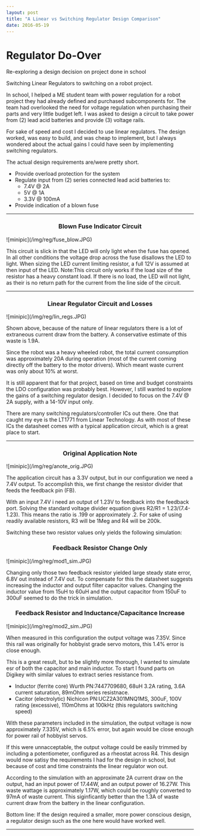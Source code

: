 ```yaml
---
layout: post
title: "A Linear vs Switching Regulator Design Comparison"
date: 2016-05-19
---
```


# Regulator Do-Over
Re-exploring a design decision on project done in school

Switching Linear Regulators to switching on a robot project.

In school, I helped a ME student team with power regulation for a robot project they had already defined and purchased subcomponents for.  The team had overlooked the need for voltage regulation when purchasing their parts and very little budget left.  I was asked to design a circuit to take power from (2) lead acid batteries and provide (3) voltage rails.  

For sake of speed and cost I decided to use linear regulators.  The design worked, was easy to build, and was cheap to implement, but I always wondered about the actual gains I could have seen by implementing switching regulators. 

The actual design requirements are/were pretty short.

* Provide overload protection for the system
* Regulate input from (2) series connected lead acid batteries to:
    * 7.4V @ 2A
    * 5V @ 1A
    * 3.3V @ 100mA
* Provide indication of a blown fuse

---
<h3><center><b>Blown Fuse Indicator Circuit</b></center></h3>
![minipic](/img/reg/fuse_blow.JPG)

This circuit is slick in that the LED will only light when the fuse has opened.  In all other conditions the voltage drop across the fuse disallows the LED to light.  When sizing the LED current limiting resistor, a full 12V is assumed at then input of the LED. Note:This circuit only works if the load size of the resistor has a heavy constant load.  If there is no load, the LED will not light, as their is no return path for the current from the line side of the circuit.

---
<h3><center><b>Linear Regulator Circuit and Losses</b></center></h3>
![minipic](/img/reg/lin_regs.JPG)

Shown above, because of the nature of linear regulators there is a lot of extraneous current draw from the battery.  A conservative estimate of this waste is 1.9A.  

Since the robot was a heavy wheeled robot, the total current consumption was approximately 20A during operation (most of the current coming directly off the battery to the motor drivers).  Which meant waste current was only about 10% at worst.  

It is still apparent that for that project, based on time and budget constraints the LDO configuration was probably best.  However, I still wanted to explore the gains of a switching regulator design.  I decided to focus on the 7.4V @ 2A supply, with a 14-10V input only. 

There are many switching regulators/controller ICs out there.  One that caught my eye is the LT1771 from Linear Technology.  As with most of these ICs the datasheet comes with a typical application circuit, which is a great place to start.  

---
<h3><center><b>Original Application Note</b></center></h3>
![minipic](/img/reg/anote_orig.JPG)

The application circuit has a 3.3V output, but in our configuration we need a 7.4V output.  To accomplish this, we first change the resistor divider that feeds the feedback pin (FB).  

With an input 7.4V i need an output of 1.23V to feedback into the feedback port.  Solving the standard voltage divider equation gives R2/R1 = 1.23/(7.4-1.23).
This means the ratio is .199 or approximately .2.
For sake of using readily available resistors, R3 will be 1Meg and R4 will be 200k.

Switching these two resistor values only yields the following simulation:

<h3><center><b>Feedback Resistor Change Only</b></center></h3>
![minipic](/img/reg/mod1_sim.JPG)

Changing only those two feedback resistor yielded large steady state error, 6.8V out instead of 7.4V out.  To compensate for this the datasheet suggests increasing the inductor and output filter capacitor values.  Changing the inductor value from 15uH to 60uH and the output capacitor from 150uF to 300uF seemed to do the trick in simulation.


<h3><center><b>Feedback Resistor and Inductance/Capacitance Increase</b></center></h3>
![minipic](/img/reg/mod2_sim.JPG)

When measured in this configuration the output voltage was 7.35V.  Since this rail was originally for hobbyist grade servo motors, this 1.4% error is close enough.

This is a great result, but to be slightly more thorough, I wanted to simulate esr of both the capacitor and main inductor.  To start I found parts on Digikey with similar values to extract series resistance from.

* Inductor (ferrite core) Wurth PN:7447709680, 68uH 3.2A rating, 3.6A current saturation, 89mOhm series resistnace.
* Cacitor (electrolytic) Nichicon PN:UCZ2A301MNQ1MS, 300uF, 100V rating (excessive), 110mOhms at 100kHz (this regulators switching speed)

With these parameters included in the simulation, the output voltage is now approximately 7.335V, which is 6.5% error, but again would be close enough for power rail of hobbyist servos.

If this were unnacceptable, the output voltage could be easily trimmed by including a potentiometer, configured as a rheostat across R4.  This design would now satisy the requirements I had for the design in school, but because of cost and time constraints the linear regulator won out.

According to the simulation with an approximate 2A current draw on the output, had an input power of 17.44W, and an output power of 16.27W.  This waste wattage is approximately 1.17W, which could be roughly converted to 97mA of waste current.  This siginficantly better than the 1.3A of waste current draw from the battery in the linear configuration.

Bottom line: If the design required a smaller, more power conscious design, a regulator design such as the one here would have worked well.

---
